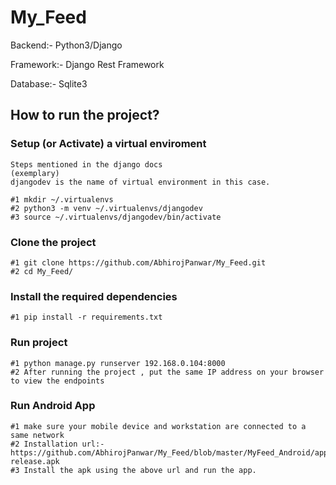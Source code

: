 # My_Feed

Backend:- Python3/Django

Framework:- Django Rest Framework

Database:- Sqlite3

## How to run the project?

### Setup (or Activate) a virtual enviroment<br/>
    Steps mentioned in the django docs
    (exemplary)
    djangodev is the name of virtual environment in this case.
    
    #1 mkdir ~/.virtualenvs 
    #2 python3 -m venv ~/.virtualenvs/djangodev 
    #3 source ~/.virtualenvs/djangodev/bin/activate  
    
### Clone the project<br/>
    
    #1 git clone https://github.com/AbhirojPanwar/My_Feed.git
    #2 cd My_Feed/
    
### Install the required dependencies
    
    #1 pip install -r requirements.txt
    
### Run project
    
    #1 python manage.py runserver 192.168.0.104:8000
    #2 After running the project , put the same IP address on your browser to view the endpoints
    
### Run Android App
    
    #1 make sure your mobile device and workstation are connected to a same network
    #2 Installation url:- https://github.com/AbhirojPanwar/My_Feed/blob/master/MyFeed_Android/app/app-release.apk
    #3 Install the apk using the above url and run the app.
    
    
    

